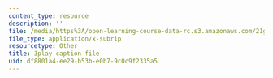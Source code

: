 ```yaml
---
content_type: resource
description: ''
file: /media/https%3A/open-learning-course-data-rc.s3.amazonaws.com/21g-027-asia-in-the-modern-world-images-representations-fall-2016/df8801a4ee29b53be0b79c0c9f2335a5_1801231.srt
file_type: application/x-subrip
resourcetype: Other
title: 3play caption file
uid: df8801a4-ee29-b53b-e0b7-9c0c9f2335a5
---
```


